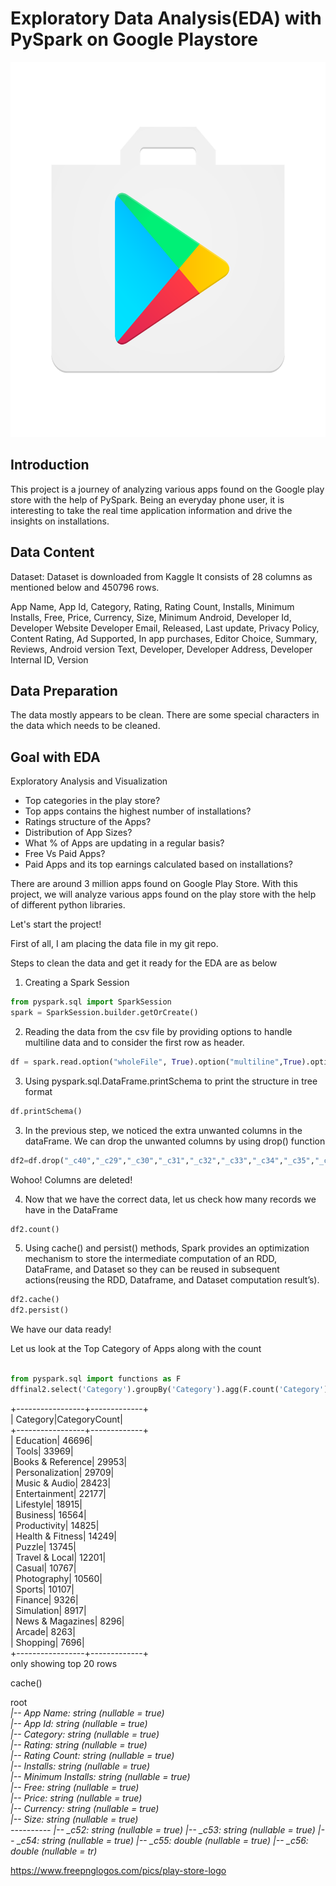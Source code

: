 # Exploratory Data Analysis(EDA) with PySpark on Google Playstore
<p align="center">
<img src="https://github.com/akukudala/Practice_repo/blob/main/PlayStore.png" width="600" height="600"   />
	</p>
	
## Introduction
 This project is a journey of analyzing various apps found on the Google play store with the help of PySpark. 
 Being an everyday phone user, it is interesting  to take the real time application information  and drive the insights on installations.
  
 ## Data Content
 Dataset: Dataset is downloaded from Kaggle
It consists of 28 columns as mentioned below and 450796 rows.

App Name, App Id, Category, Rating, Rating Count, Installs, Minimum Installs,  Free, Price, Currency, Size, Minimum Android, Developer Id, Developer Website  Developer Email, Released, Last update, Privacy Policy, Content Rating, Ad  Supported, In app purchases, Editor Choice, Summary, Reviews, Android version  Text, Developer, Developer Address, Developer Internal ID, Version

## Data Preparation

The data mostly appears to be clean.
	There are some special characters in the data  which needs to be cleaned.
## Goal with EDA
Exploratory Analysis and Visualization
* Top categories in the play store?
* Top apps contains the highest number of installations?
* Ratings structure of the Apps?
* Distribution of App Sizes?
* What % of Apps are updating in a regular basis?
* Free Vs Paid Apps?
* Paid Apps and its top earnings calculated based on installations?

There are around 3 million apps found on Google Play Store. 
With this project, we will analyze various
apps found on the play store with the help of different python libraries.

Let's start the project!

First of all, I am placing the data file in my git repo.
<p> Steps to clean the data and get it ready for the EDA are as below</p>

1. Creating a Spark Session


```python
from pyspark.sql import SparkSession
spark = SparkSession.builder.getOrCreate()
```
2. Reading the data from the csv file by providing options to handle multiline data and to consider the first row as header.

```python
df = spark.read.option("wholeFile", True).option("multiline",True).option("header", True).option("inferSchema", "True").csv("Playstore_final_1.csv")
```
3. Using pyspark.sql.DataFrame.printSchema to print the structure in tree format

```python 
df.printSchema()
```

3. In the previous step, we noticed the extra unwanted columns in the dataFrame. We can drop the unwanted columns by using drop() function

```python 
df2=df.drop("_c40","_c29","_c30","_c31","_c32","_c33","_c34","_c35","_c36","_c37","_c38","_c39","_c41","_c42","_c43","_c44","_c45","_c46","_c47","_c48","_c49","_c50","_c51","_c52","_c53","_c54","_c55","_c56")

```
Wohoo! Columns are deleted!

4. Now that we have the correct data, let us check how many records we have in the DataFrame

```python 
df2.count()

```
5. Using cache() and persist() methods, Spark provides an optimization mechanism to store the intermediate computation of an RDD, DataFrame, and Dataset so they can be reused in subsequent actions(reusing the RDD, Dataframe, and Dataset computation result’s).

```python 
df2.cache()
df2.persist()

```
We have our data ready!
<p>Let us look at the Top Category of Apps along with the count </p>

```python 

from pyspark.sql import functions as F
dffinal2.select('Category').groupBy('Category').agg(F.count('Category').alias('CategoryCount')).orderBy('CategoryCount', ascending=False).show()

```
<p>
+-----------------+-------------+<br>
|         Category|CategoryCount|<br>
+-----------------+-------------+<br>
|        Education|        46696|<br>
|            Tools|        33969|<br>
|Books & Reference|        29953|<br>
|  Personalization|        29709|<br>
|    Music & Audio|        28423|<br>
|    Entertainment|        22177|<br>
|        Lifestyle|        18915|<br>
|         Business|        16564|<br>
|     Productivity|        14825|<br>
| Health & Fitness|        14249|<br>
|           Puzzle|        13745|<br>
|   Travel & Local|        12201|<br>
|           Casual|        10767|<br>
|      Photography|        10560|<br>
|           Sports|        10107|<br>
|          Finance|         9326|<br>
|       Simulation|         8917|<br>
| News & Magazines|         8296|<br>
|           Arcade|         8263|<br>
|         Shopping|         7696|<br>
+-----------------+-------------+<br>
only showing top 20 rows <br>
</p>
cache()
<p>root<br>
 <em>|-- App Name: string (nullable = true) <br>
 |-- App Id: string (nullable = true) <br>
 |-- Category: string (nullable = true)<br>
 |-- Rating: string (nullable = true)<br>
 |-- Rating Count: string (nullable = true)<br>
 |-- Installs: string (nullable = true)<br>
 |-- Minimum Installs: string (nullable = true)<br>
 |-- Free: string (nullable = true)<br>
 |-- Price: string (nullable = true)<br>
 |-- Currency: string (nullable = true)<br>
 |-- Size: string (nullable = true)<br>
	----------
|-- _c52: string (nullable = true)
 |-- _c53: string (nullable = true)
 |-- _c54: string (nullable = true)
 |-- _c55: double (nullable = true)
 |-- _c56: double (nullable = tr)</em>
	</p>



https://www.freepnglogos.com/pics/play-store-logo
